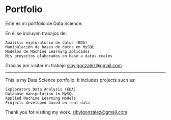 # Portfolio
Este es mi portfolio de Data Science.

En él se incluyen trabajos de:

    Análisis exploratorio de datos (EDA)
    Manipulación de bases de datos en MySQL
    Modelos de Machine Learning aplicados
    Mis proyectos elaborados en base a datos reales

Gracias por visitar mi trabajo
sibylgonzalez@gmail.com

----------------------------------------------
This is my Data Science portfolio. It includes projects such as:

    Exploratory Data Analysis (EDA)
    Database manipulation in MySQL
    Applied Machine Learning Models
    Projects developed based on real data

Thank you for visiting my work.
sibylgonzalez@gmail.com
